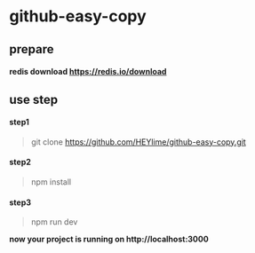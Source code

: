 # github-easy-copy

## prepare
  #### redis download https://redis.io/download

## use step
  #### step1
  > git clone https://github.com/HEYlime/github-easy-copy.git
  
  #### step2
  > npm install
  
  #### step3
  > npm run dev
  
  <b> now your project is running on http://localhost:3000 </b>
  
